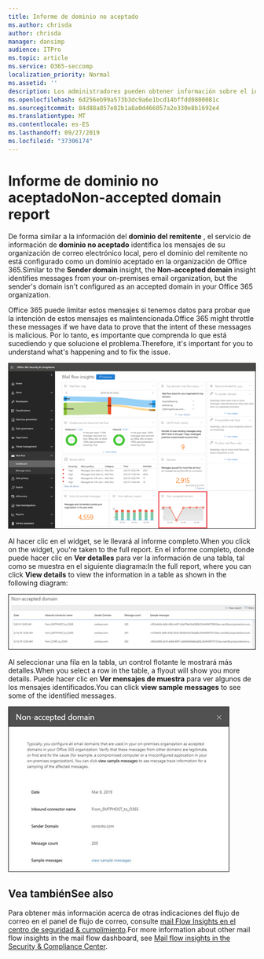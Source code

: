 ```yaml
---
title: Informe de dominio no aceptado
ms.author: chrisda
author: chrisda
manager: dansimp
audience: ITPro
ms.topic: article
ms.service: O365-seccomp
localization_priority: Normal
ms.assetid: ''
description: Los administradores pueden obtener información sobre el informe de dominio no aceptado en el panel de flujo de correo en el centro de seguridad & cumplimiento.
ms.openlocfilehash: 6d256eb99a573b3dc9a6e1bcd14bffdd0800081c
ms.sourcegitcommit: 84d88a857e82b1a8a0d466057a2e330e8b1692e4
ms.translationtype: MT
ms.contentlocale: es-ES
ms.lasthandoff: 09/27/2019
ms.locfileid: "37306174"
---
```

# <a name="non-accepted-domain-report"></a><span data-ttu-id="e3624-103">Informe de dominio no aceptado</span><span class="sxs-lookup"><span data-stu-id="e3624-103">Non-accepted domain report</span></span>

<span data-ttu-id="e3624-104">De forma similar a la información del **dominio del remitente** , el servicio de información de **dominio no aceptado** identifica los mensajes de su organización de correo electrónico local, pero el dominio del remitente no está configurado como un dominio aceptado en la organización de Office 365.</span><span class="sxs-lookup"><span data-stu-id="e3624-104">Similar to the **Sender domain** insight, the **Non-accepted domain** insight identifies messages from your on-premises email organization, but the sender's domain isn't configured as an accepted domain in your Office 365 organization.</span></span>

<span data-ttu-id="e3624-105">Office 365 puede limitar estos mensajes si tenemos datos para probar que la intención de estos mensajes es malintencionada.</span><span class="sxs-lookup"><span data-stu-id="e3624-105">Office 365 might throttle these messages if we have data to prove that the intent of these messages is malicious.</span></span> <span data-ttu-id="e3624-106">Por lo tanto, es importante que comprenda lo que está sucediendo y que solucione el problema.</span><span class="sxs-lookup"><span data-stu-id="e3624-106">Therefore, it's important for you to understand what's happening and to fix the issue.</span></span>

![El informe de dominio no aceptado en el panel de flujo de correo en el centro de seguridad & cumplimiento](../media/non-accepted-domain-report-selected.png)

<span data-ttu-id="e3624-108">Al hacer clic en el widget, se le llevará al informe completo.</span><span class="sxs-lookup"><span data-stu-id="e3624-108">When you click on the widget, you're taken to the full report.</span></span> <span data-ttu-id="e3624-109">En el informe completo, donde puede hacer clic en **Ver detalles** para ver la información de una tabla, tal como se muestra en el siguiente diagrama:</span><span class="sxs-lookup"><span data-stu-id="e3624-109">In the full report, where you can click **View details** to view the information in a table as shown in the following diagram:</span></span>

![Ver la tabla de detalles en el informe de dominio no aceptado](../media/non-accepted-domain-report-view-details.png)

<span data-ttu-id="e3624-111">Al seleccionar una fila en la tabla, un control flotante le mostrará más detalles.</span><span class="sxs-lookup"><span data-stu-id="e3624-111">When you select a row in the table, a flyout will show you more details.</span></span> <span data-ttu-id="e3624-112">Puede hacer clic en **Ver mensajes de muestra** para ver algunos de los mensajes identificados.</span><span class="sxs-lookup"><span data-stu-id="e3624-112">You can click **view sample messages** to see some of the identified messages.</span></span>

![Selección de una fila en la tabla de detalles en el informe de dominio no aceptado](../media/non-accepted-domain-report-select-row-in-table.png)

## <a name="see-also"></a><span data-ttu-id="e3624-114">Vea también</span><span class="sxs-lookup"><span data-stu-id="e3624-114">See also</span></span>

<span data-ttu-id="e3624-115">Para obtener más información acerca de otras indicaciones del flujo de correo en el panel de flujo de correo, consulte [mail Flow Insights en el centro de seguridad & cumplimiento](mail-flow-insights-v2.md).</span><span class="sxs-lookup"><span data-stu-id="e3624-115">For more information about other mail flow insights in the mail flow dashboard, see [Mail flow insights in the Security & Compliance Center](mail-flow-insights-v2.md).</span></span>
